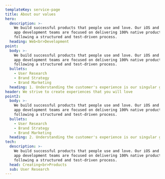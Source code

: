 ```yaml
---
templateKey: service-page
title: About our values
hero:
  description: >-
    We build successful products that people use and love. Our iOS and Android
    app development teams are focused on delivering 100% native products,
    following a structured and test-driven process.
  heading: Web<br>Development
point:
  body: >-
    We build successful products that people use and love. Our iOS and Android
    app development teams are focused on delivering 100% native products,
    following a structured and test-driven process.
  bullets:
    - User Research
    - Brand Strategy
    - Brand Marketing
  heading: 1. Understanding the customer's experience is our singular goal.
header: We strive to create experiences that you will love
point2:
  body: >-
    We build successful products that people use and love. Our iOS and Android
    app development teams are focused on delivering 100% native products,
    following a structured and test-driven process.
  bullets:
    - User Research
    - Brand Strategy
    - Brand Marketing
  heading: 2. Understanding the customer's experience is our singular goal.
tech:
  description: >-
    We build successful products that people use and love. Our iOS and Android
    app development teams are focused on delivering 100% native products,
    following a structured and test-driven process.
  head: Creating<br>Products
  sub: User Research
---
```


